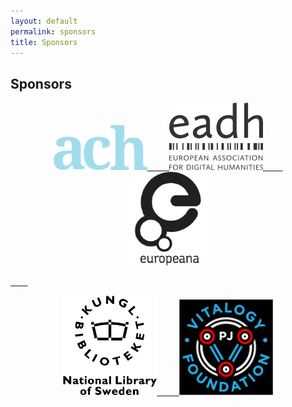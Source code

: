 ```yaml
---
layout: default
permalink: sponsors
title: Sponsors
---
```


## Sponsors

<p align="center">
  <a href="https://ach.org/"><img alt="Association for Computers and the Humanities logo" src="/assets/images/ach-logo.png" width="150px">
&nbsp; &nbsp; &nbsp; &nbsp;
  <a href="https://eadh.org/"><img alt="European Association of Digital Humanities logo" src="/assets/images/eadh-logo.png" width="150px">
  &nbsp; &nbsp; &nbsp; &nbsp;
  <a href="https://pro.europeana.eu/about-us/foundation"><img alt="Europeana Foundation logo" src="/assets/images/europeana-logo.png" width="150px">
  </p>
  &nbsp; &nbsp; &nbsp; &nbsp;

 <p align="center">
  <a href="https://www.kb.se/in-english.html"><img alt="National Library of Sweden logo" src="/assets/images/KB-logo.png" width="150px">
  &nbsp; &nbsp; &nbsp; &nbsp;
  <a href="https://pearljam.com/vitalogy"><img alt="Pearl Jam Vitalogy Foundation logo" src="/assets/images/vitalogy_foundation_logo.png" width="150px">
</p>
